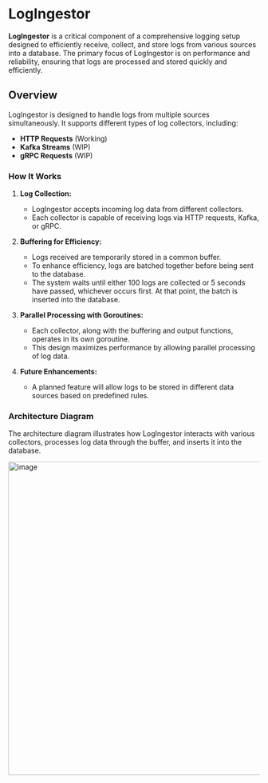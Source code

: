 # LogIngestor

**LogIngestor** is a critical component of a comprehensive logging setup designed to efficiently receive, collect, and store logs from various sources into a database. The primary focus of LogIngestor is on performance and reliability, ensuring that logs are processed and stored quickly and efficiently.

## Overview

LogIngestor is designed to handle logs from multiple sources simultaneously. It supports different types of log collectors, including:

- **HTTP Requests** (Working)
- **Kafka Streams** (WIP)
- **gRPC Requests** (WIP)

### How It Works

1. **Log Collection:**
   - LogIngestor accepts incoming log data from different collectors.
   - Each collector is capable of receiving logs via HTTP requests, Kafka, or gRPC.

2. **Buffering for Efficiency:**
   - Logs received are temporarily stored in a common buffer.
   - To enhance efficiency, logs are batched together before being sent to the database. 
   - The system waits until either 100 logs are collected or 5 seconds have passed, whichever occurs first. At that point, the batch is inserted into the database.

3. **Parallel Processing with Goroutines:**
   - Each collector, along with the buffering and output functions, operates in its own goroutine.
   - This design maximizes performance by allowing parallel processing of log data.

4. **Future Enhancements:**
   - A planned feature will allow logs to be stored in different data sources based on predefined rules.

### Architecture Diagram

The architecture diagram illustrates how LogIngestor interacts with various collectors, processes log data through the buffer, and inserts it into the database.

<img width="627" alt="image" src="https://github.com/user-attachments/assets/700e3692-518a-4bff-ae63-c946659459a2">



